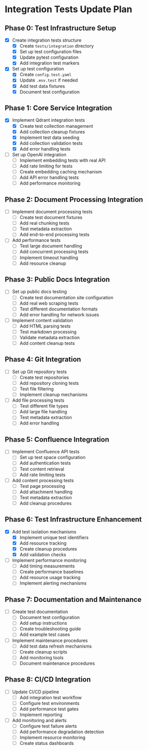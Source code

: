 # Integration Tests Update Plan

## Phase 0: Test Infrastructure Setup

- [x] Create integration tests structure
  - [x] Create `tests/integration` directory
  - [x] Set up test configuration files
  - [x] Update pytest configuration
  - [x] Add integration test markers
- [x] Set up test configuration
  - [x] Create `config.test.yaml`
  - [x] Update `.env.test` if needed
  - [x] Add test data fixtures
  - [x] Document test configuration

## Phase 1: Core Service Integration

- [x] Implement Qdrant integration tests
  - [x] Create test collection management
  - [x] Add collection cleanup fixtures
  - [x] Implement test data seeding
  - [x] Add collection validation tests
  - [x] Add error handling tests
- [ ] Set up OpenAI integration
  - [ ] Implement embedding tests with real API
  - [ ] Add rate limiting for tests
  - [ ] Create embedding caching mechanism
  - [ ] Add API error handling tests
  - [ ] Add performance monitoring

## Phase 2: Document Processing Integration

- [ ] Implement document processing tests
  - [ ] Create test document fixtures
  - [ ] Add real chunking tests
  - [ ] Test metadata extraction
  - [ ] Add end-to-end processing tests
- [ ] Add performance tests
  - [ ] Test large document handling
  - [ ] Add concurrent processing tests
  - [ ] Implement timeout handling
  - [ ] Add resource cleanup

## Phase 3: Public Docs Integration

- [ ] Set up public docs testing
  - [ ] Create test documentation site configuration
  - [ ] Add real web scraping tests
  - [ ] Test different documentation formats
  - [ ] Add error handling for network issues
- [ ] Implement content validation
  - [ ] Add HTML parsing tests
  - [ ] Test markdown processing
  - [ ] Validate metadata extraction
  - [ ] Add content cleanup tests

## Phase 4: Git Integration

- [ ] Set up Git repository tests
  - [ ] Create test repositories
  - [ ] Add repository cloning tests
  - [ ] Test file filtering
  - [ ] Implement cleanup mechanisms
- [ ] Add file processing tests
  - [ ] Test different file types
  - [ ] Add large file handling
  - [ ] Test metadata extraction
  - [ ] Add error handling

## Phase 5: Confluence Integration

- [ ] Implement Confluence API tests
  - [ ] Set up test space configuration
  - [ ] Add authentication tests
  - [ ] Test content retrieval
  - [ ] Add rate limiting tests
- [ ] Add content processing tests
  - [ ] Test page processing
  - [ ] Add attachment handling
  - [ ] Test metadata extraction
  - [ ] Add cleanup procedures

## Phase 6: Test Infrastructure Enhancement

- [x] Add test isolation mechanisms
  - [x] Implement unique test identifiers
  - [x] Add resource tracking
  - [x] Create cleanup procedures
  - [x] Add validation checks
- [ ] Implement performance monitoring
  - [ ] Add timing measurements
  - [ ] Create performance baselines
  - [ ] Add resource usage tracking
  - [ ] Implement alerting mechanisms

## Phase 7: Documentation and Maintenance

- [ ] Create test documentation
  - [ ] Document test configuration
  - [ ] Add setup instructions
  - [ ] Create troubleshooting guide
  - [ ] Add example test cases
- [ ] Implement maintenance procedures
  - [ ] Add test data refresh mechanisms
  - [ ] Create cleanup scripts
  - [ ] Add monitoring tools
  - [ ] Document maintenance procedures

## Phase 8: CI/CD Integration

- [ ] Update CI/CD pipeline
  - [ ] Add integration test workflow
  - [ ] Configure test environments
  - [ ] Add performance test gates
  - [ ] Implement reporting
- [ ] Add monitoring and alerts
  - [ ] Configure test failure alerts
  - [ ] Add performance degradation detection
  - [ ] Implement resource monitoring
  - [ ] Create status dashboards 